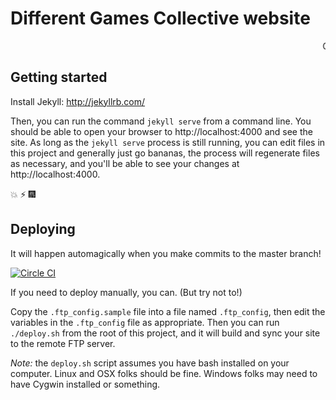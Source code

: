 # Different Games Collective website

<marquee>OH YEAH</marquee>

## Getting started
Install Jekyll: http://jekyllrb.com/

Then, you can run the command `jekyll serve` from a command line. You should
be able to open your browser to http://localhost:4000 and see the site. As
long as the `jekyll serve` process is still running, you can edit files in
this project and generally just go bananas, the process will regenerate
files as necessary, and you'll be able to see your changes at http://localhost:4000.

:boom: :zap: :fireworks:

## Deploying
It will happen automagically when you make commits to the master branch!

[![Circle CI](https://circleci.com/gh/differentgames/collective-site/tree/master.svg?style=svg)](https://circleci.com/gh/differentgames/collective-site/tree/master)

If you need to deploy manually, you can. (But try not to!)

Copy the `.ftp_config.sample` file into a file named `.ftp_config`, then edit the
variables in the `.ftp_config` file as appropriate. Then you can run `./deploy.sh`
from the root of this project, and it will build and sync your site to the remote
FTP server.

_Note:_ the `deploy.sh` script assumes you have bash installed on your
computer. Linux and OSX folks should be fine. Windows folks may need to have Cygwin
installed or something.

